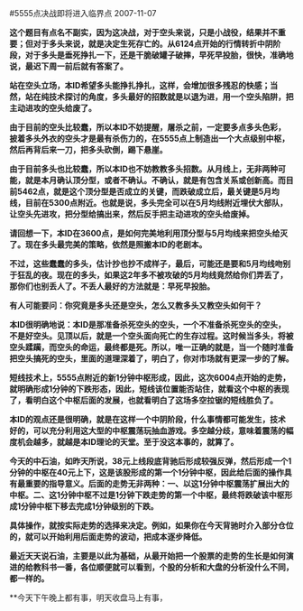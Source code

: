 #5555点决战即将进入临界点
2007-11-07

**这个题目有点名不副实，因为这决战，对于空头来说，只是小战役，结果并不重要；但对于多头来说，就是决定生死存亡的。从6124点开始的行情转折中阴阶段，对于多头是垂死挣扎一下，还是干脆破罐子破摔，早死早投胎，很快，准确地说，最迟下周一前后就有答案了。**

**站在空头立场，本ID希望多头能挣扎挣扎，这样，会增加很多残忍的快感；当然，站在纯技术探讨的角度，多头最好的招数就是以退为进，用一个空头陷阱，把主动进攻的空头给废了。**
 
**由于目前的空头比较蠢，所以本ID不妨提醒，屠杀之前，一定要多点多头色彩，披着多头外衣的空头才是最有杀伤力的，在5555点上制造出一个大点级别中枢，然后再背后来一刀，把多头砍倒，踢下悬崖。**

**由于目前多头也比较蠢，所以本ID也不妨教教多头招数。从月线上，无非两种可能，就是本月确认顶分型，或者不确认。不确认，就是有包含关系或创新高。而目前5462点，就是这个顶分型是否成立的关键，而跌破成立后，最关键是5月均线，目前在5300点附近。也就是说，多头完全可以在5月均线附近埋伏大部队，让空头先进攻，把分型给搞出来，然后反手把主动进攻的空头给废掉。**

**请回想一下，本ID在3600点，是如何完美地利用顶分型与5月均线来把空头给灭了。现在多头最完美的策略，依然是照搬本ID的老剧本。**

**不过，这些蠢蠢的多头，估计抄也抄不成样子，最后，可能还是要和5月均线吻别于狂乱的夜。现在的多头，如果这2年多不被攻破的5月均线竟然给你们弄丢了，那你们也别丢人了。不丢人最好的方法就是：早死早投胎。**

**有人可能要问：你究竟是多头还是空头，怎么又教多头又教空头如何干？**

**本ID很明确地说：本ID是那准备杀死空头的空头，一个不准备杀死空头的空头，不是好空头。见顶以后，就是一个空头面向死亡的生存过程。这时候当多头，将被空头蹂躏，而空头的命运，最终都是死。所以，唯一正确的就是，当一个随时准备把空头搞死的空头，里面的道理深着了，明白了，你对市场就有更深一步的了解。**

**短线技术上，5555点附近的新1分钟中枢形成，因此，这次6004点开始的走势，就明确形成1分钟的下跌形态，因此，短线该位置能否站住，就看这个中枢的表现了，看明白这个中枢后面的发展，也就看明白了这场多空拉锯的短线胜负了。**
 
**本ID的观点还是很明确，就是在这样一个中阴阶段，什么事情都可能发生，技术好的，可以充分利用这大型的中枢震荡玩抽血游戏。多空越分歧，意味着震荡的幅度机会越多，就越是本ID理论的天堂。至于没这本事的，就算了。**
 
**今天的中石油，如昨天所说，38元上线段底背驰后形成较强反弹，然后形成一个1分钟的中枢在40元上下，这是该股形成的第一个1分钟中枢，因此给后面的操作具有最重要的指导意义。后面的走势无非两种：一、以这1分钟中枢震荡扩展出大的中枢。二、这1分钟中枢不过是1分钟下跌走势的第一个中枢，最终将跌破该中枢形成1分钟中枢下移去完成1分钟级别的下跌。**

**具体操作，就按实际走势的选择来决定。例如，如果你在今天背驰时介入部分仓位的，就可以开始利用后面走势的波动，把成本逐步降低。**

**最近天天说石油，主要是以此为基础，从最开始把一个股票的走势的生长是如何演进的给教科书一番，各位顺便就可以看到，个股的分析和大盘的分析没什么不同，都一样的。**

**今天下午晚上都有事，明天收盘马上有事，